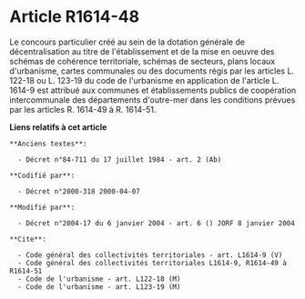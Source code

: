 # Article R1614-48

Le concours particulier créé au sein de la dotation générale de décentralisation au titre de l'établissement et de la mise en
oeuvre des schémas de cohérence territoriale, schémas de secteurs, plans locaux d'urbanisme, cartes communales ou des
documents régis par les articles L. 122-18 ou L. 123-19 du code de l'urbanisme en application de l'article L. 1614-9 est
attribué aux communes et établissements publics de coopération intercommunale des départements d'outre-mer dans les
conditions prévues par les articles R. 1614-49 à R. 1614-51.

**Liens relatifs à cet article**

	**Anciens textes**:

	  - Décret n°84-711 du 17 juillet 1984 - art. 2 (Ab)

	**Codifié par**:

	  - Décret n°2000-318 2000-04-07

	**Modifié par**:

	  - Décret n°2004-17 du 6 janvier 2004 - art. 6 () JORF 8 janvier 2004

	**Cite**:

	  - Code général des collectivités territoriales - art. L1614-9 (V)
	  - Code général des collectivités territoriales L1614-9, R1614-49 à R1614-51
	  - Code de l'urbanisme - art. L122-18 (M)
	  - Code de l'urbanisme - art. L123-19 (M)
